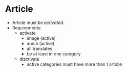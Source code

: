 # Article

- Article must be *activated*.
- Requirements:
  - activate
    - image (active)
    - audio (active)
    - all translates
    - be at least in one category
  - diactivate
    - active categories must have more than 1 article
